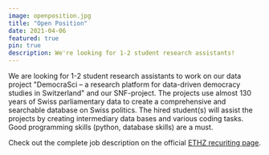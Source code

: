 ```yaml
---
image: openposition.jpg
title: "Open Position"
date: 2021-04-06
featured: true
pin: true
description: We're looking for 1-2 student research assistants!
---
```


We are looking for 1-2 student research assistants to work on our data project "DemocraSci – a research platform for data-driven democracy studies in Switzerland" and our SNF-project. The projects use almost 130 years of Swiss parliamentary data to create a comprehensive and searchable database on Swiss politics.
The hired student(s) will assist the projects by creating intermediary data bases and various coding tasks. Good programming skills (python, database skills) are a must.

Check out the complete job description on the official [ETHZ recuriting page](https://www.jobs.ethz.ch/job/view/JOPG_ethz_frvDyiyqP9a8NfqsoT). 